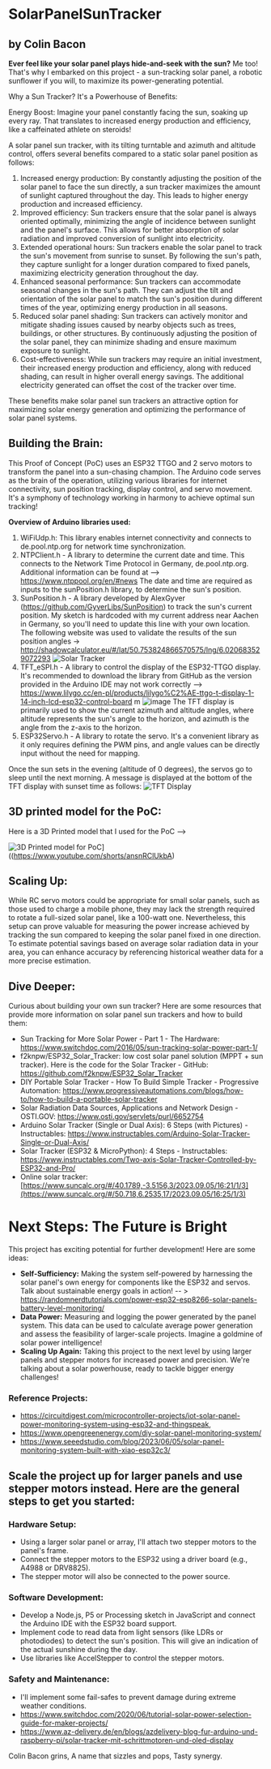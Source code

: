 # SolarPanelSunTracker 
## by Colin Bacon
**Ever feel like your solar panel plays hide-and-seek with the sun?** Me too! That's why I embarked on this project - a sun-tracking solar panel, a robotic sunflower if you will, to maximize its power-generating potential.

Why a Sun Tracker? It's a Powerhouse of Benefits:

Energy Boost: Imagine your panel constantly facing the sun, soaking up every ray. That translates to increased energy production and efficiency, like a caffeinated athlete on steroids!

A solar panel sun tracker, with its tilting turntable and azimuth and altitude control, offers several benefits compared to a static solar panel position as follows:

1. Increased energy production: By constantly adjusting the position of the solar panel to face the sun directly, a sun tracker maximizes the amount of sunlight captured throughout the day. This leads to higher energy production and increased efficiency.
2. Improved efficiency: Sun trackers ensure that the solar panel is always oriented optimally, minimizing the angle of incidence between sunlight and the panel's surface. This allows for better absorption of solar radiation and improved conversion of sunlight into electricity.
3. Extended operational hours: Sun trackers enable the solar panel to track the sun's movement from sunrise to sunset. By following the sun's path, they capture sunlight for a longer duration compared to fixed panels, maximizing electricity generation throughout the day.
4. Enhanced seasonal performance: Sun trackers can accommodate seasonal changes in the sun's path. They can adjust the tilt and orientation of the solar panel to match the sun's position during different times of the year, optimizing energy production in all seasons.
5. Reduced solar panel shading: Sun trackers can actively monitor and mitigate shading issues caused by nearby objects such as trees, buildings, or other structures. By continuously adjusting the position of the solar panel, they can minimize shading and ensure maximum exposure to sunlight.
6. Cost-effectiveness: While sun trackers may require an initial investment, their increased energy production and efficiency, along with reduced shading, can result in higher overall energy savings. The additional electricity generated can offset the cost of the tracker over time.

These benefits make solar panel sun trackers an attractive option for maximizing solar energy generation and optimizing the performance of solar panel systems.

## Building the Brain:

This Proof of Concept (PoC) uses an ESP32 TTGO and 2 servo motors to transform the panel into a sun-chasing champion. The Arduino code serves as the brain of the operation, utilizing various libraries for internet connectivity, sun position tracking, display control, and servo movement. It's a symphony of technology working in harmony to achieve optimal sun tracking!

**Overview of Arduino libraries used:**
1. WiFiUdp.h: This library enables internet connectivity and connects to de.pool.ntp.org for network time synchronization.
2. NTPClient.h - A library to determine the current date and time. This connects to the Network Time Protocol in Germany, de.pool.ntp.org. Additional information can be found at --> https://www.ntppool.org/en/#news  The date and time are required as inputs to the sunPosition.h library, to determine the sun's position. 
3. SunPosition.h - A library developed by AlexGyver (https://github.com/GyverLibs/SunPosition) to track the sun's current position. My sketch is hardcoded with my current address near Aachen in Germany, so you'll need to update this line with your own location. The following website was used to validate the results of the sun position angles -> http://shadowcalculator.eu/#/lat/50.753824866570575/lng/6.020683529072293
![Solar Tracker ](https://github.com/GyverLibs/SunPosition/blob/main/doc/angles.png)
4. TFT_eSPI.h - A library to control the display of the ESP32-TTGO display. It's recommended to download the library from GitHub as the version provided in the Arduino IDE may not work correctly --> https://www.lilygo.cc/en-pl/products/lilygo%C2%AE-ttgo-t-display-1-14-inch-lcd-esp32-control-board m ![image](https://github.com/thebacons/SolarPanelSunTracker/assets/77930793/a84007d6-6866-4f6d-b1e5-2f3624c783e1) The TFT display is primarily used to show the current azimuth and altitude angles, where altitude represents the sun's angle to the horizon, and azimuth is the angle from the z-axis to the horizon.
5. ESP32Servo.h - A library to rotate the servo. It's a convenient library as it only requires defining the PWM pins, and angle values can be directly input without the need for mapping.

Once the sun sets in the evening (altitude of 0 degrees), the servos go to sleep until the next morning. A message is displayed at the bottom of the TFT display with sunset time as follows: ![TFT Display](https://github.com/thebacons/SolarPanelSunTracker/blob/main/ESP32_TTGO_CurrentTime_SunPosition_ESPServo_V4/TFT%20Display_1.png)

## 3D printed model for the PoC:
Here is a 3D Printed model that I used for the PoC --> 

![3D Printed model for PoC](ESP32_TTGO_CurrentTime_SunPosition_ESPServo_V4/SunTrackerPoC.png)] <br>((https://www.youtube.com/shorts/ansnRClUkbA)

## Scaling Up:

While RC servo motors could be appropriate for small solar panels, such as those used to charge a mobile phone, they may lack the strength required to rotate a full-sized solar panel, like a 100-watt one. Nevertheless, this setup can prove valuable for measuring the power increase achieved by tracking the sun compared to keeping the solar panel fixed in one direction. To estimate potential savings based on average solar radiation data in your area, you can enhance accuracy by referencing historical weather data for a more precise estimation.


## Dive Deeper:

Curious about building your own sun tracker? Here are some resources that provide more information on solar panel sun trackers and how to build them:

- Sun Tracking for More Solar Power - Part 1 - The Hardware: https://www.switchdoc.com/2016/05/sun-tracking-solar-power-part-1/
- f2knpw/ESP32_Solar_Tracker: low cost solar panel solution (MPPT + sun tracker). Here is the code for the Solar Tracker - GitHub: https://github.com/f2knpw/ESP32_Solar_Tracker
- DIY Portable Solar Tracker - How To Build Simple Tracker - Progressive Automation: https://www.progressiveautomations.com/blogs/how-to/how-to-build-a-portable-solar-tracker
- Solar Radiation Data Sources, Applications and Network Design - OSTI.GOV: https://www.osti.gov/servlets/purl/6652754
- Arduino Solar Tracker (Single or Dual Axis): 6 Steps (with Pictures) - Instructables: https://www.instructables.com/Arduino-Solar-Tracker-Single-or-Dual-Axis/
- Solar Tracker (ESP32 & MicroPython): 4 Steps - Instructables: https://www.instructables.com/Two-axis-Solar-Tracker-Controlled-by-ESP32-and-Pro/
- Online solar tracker:  [https://www.suncalc.org/#/40.1789,-3.5156,3/2023.09.05/16:21/1/3](https://www.suncalc.org/#/50.718,6.2535,17/2023.09.05/16:25/1/3)

# Next Steps: The Future is Bright

This project has exciting potential for further development! Here are some ideas:

* **Self-Sufficiency:** Making the system self-powered by harnessing the solar panel's own energy for components like the ESP32 and servos. Talk about sustainable energy goals in action! -- > https://randomnerdtutorials.com/power-esp32-esp8266-solar-panels-battery-level-monitoring/
* **Data Power:** Measuring and logging the power generated by the panel system. This data can be used to calculate average power generation and assess the feasibility of larger-scale projects. Imagine a goldmine of solar power intelligence!
* **Scaling Up Again:** Taking this project to the next level by using larger panels and stepper motors for increased power and precision. We're talking about a solar powerhouse, ready to tackle bigger energy challenges!

### Reference Projects: 
- https://circuitdigest.com/microcontroller-projects/iot-solar-panel-power-monitoring-system-using-esp32-and-thingspeak, 
- https://www.opengreenenergy.com/diy-solar-panel-monitoring-system/
- https://www.seeedstudio.com/blog/2023/06/05/solar-panel-monitoring-system-built-with-xiao-esp32c3/

## Scale the project up for larger panels and use stepper motors instead. Here are the general steps to get you started:

### Hardware Setup:

- Using a larger solar panel or array, I'll attach two stepper motors to the panel's frame.
- Connect the stepper motors to the ESP32 using a driver board (e.g., A4988 or DRV8825).
- The stepper motor will also be connected to the power source.

### Software Development:

- Develop a Node.js, P5 or Processing sketch in JavaScript and connect the Arduino IDE with the ESP32 board support.
- Implement code to read data from light sensors (like LDRs or photodiodes) to detect the sun's position. This will give an indication of the actual sunshine during the day.
- Use libraries like AccelStepper to control the stepper motors.  
 
### Safety and Maintenance:
- I'll implement some fail-safes to prevent damage during extreme weather conditions.
 - https://www.switchdoc.com/2020/06/tutorial-solar-power-selection-guide-for-maker-projects/
 - https://www.az-delivery.de/en/blogs/azdelivery-blog-fur-arduino-und-raspberry-pi/solar-tracker-mit-schrittmotoren-und-oled-display   



Colin Bacon grins,
A name that sizzles and pops,
Tasty synergy.
